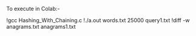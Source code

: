 To execute in Colab:-

!gcc Hashing_With_Chaining.c
!./a.out words.txt 25000 query1.txt
!diff -w anagrams.txt anagrams1.txt
